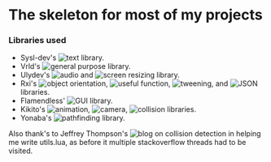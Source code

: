 # The skeleton for most of my projects
### Libraries used

* Sysl-dev's ![text](https://github.com/sysl-dev/SYSL-Text/) library.</br>
* Vrld's ![general purpose](https://github.com/vrld/hump) library.</br>
* Ulydev's ![audio](https://github.com/Ulydev/wave) and ![screen resizing](https://github.com/Ulydev/push) library.</br>
* Rxi's ![object orientation](https://github.com/rxi/classic/), ![useful function](https://github.com/rxi/lume/), ![tweening](https://github.com/rxi/flux), and ![JSON](https://github.com/rxi/json.lua) libraries.</br>
* Flamendless' ![GUI](https://github.com/flamendless/Slab) library.</br>
* Kikito's ![animation](https://github.com/kikito/anim8), ![camera](https://github.com/kikito/gamera), ![collision](https://github.com/kikito/bump.lua) libraries.</br>
* Yonaba's ![pathfinding](https://github.com/Yonaba/Jumper) library.</br>

Also thank's to Jeffrey Thompson's ![blog](https://www.jeffreythompson.org/collision-detection/) on collision detection in helping me write utils.lua, as before it multiple stackoverflow threads had to be visited.</br>


